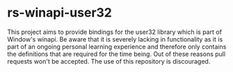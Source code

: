 # rs-winapi-user32
This project aims to provide bindings for the user32 library which is part of Window's winapi. Be aware that it is severely lacking in functionality as it is part of an ongoing personal learning experience and therefore only contains the definitions that are required for the time being. Out of these reasons pull requests won't be accepted. The use of this repository is discouraged.
